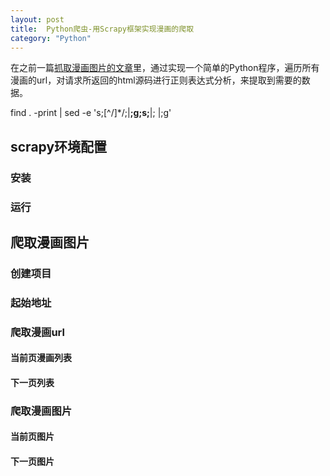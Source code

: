 ```yaml
---
layout: post
title:  Python爬虫-用Scrapy框架实现漫画的爬取
category: "Python"
---
```



在之前一篇[抓取漫画图片的文章](https://moshuqi.github.io/2016/06/15/Python爬虫抓取漫画图片/)里，通过实现一个简单的Python程序，遍历所有漫画的url，对请求所返回的html源码进行正则表达式分析，来提取到需要的数据。

find . -print | sed -e 's;[^/]*/;|____;g;s;____|; |;g'

## scrapy环境配置

### 安装

### 运行

## 爬取漫画图片

### 创建项目

### 起始地址

### 爬取漫画url

#### 当前页漫画列表

#### 下一页列表

### 爬取漫画图片

#### 当前页图片

#### 下一页图片